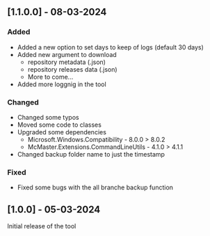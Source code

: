 ## [1.1.0.0] - 08-03-2024

### Added
- Added a new option to set days to keep of logs (default 30 days)
- Added new argument to download
    - repository metadata (.json)
    - repository releases data (.json)
    - More to come...
- Added more loggnig in the tool

### Changed
- Changed some typos
- Moved some code to classes
- Upgraded some dependencies
    - Microsoft.Windows.Compatibility - 8.0.0 > 8.0.2
    - McMaster.Extensions.CommandLineUtils - 4.1.0 > 4.1.1
- Changed backup folder name to just the timestamp

### Fixed
- Fixed some bugs with the all branche backup function

## [1.0.0] - 05-03-2024

Initial release of the tool